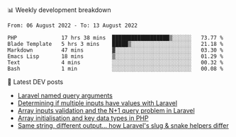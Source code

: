 📊 Weekly development breakdown
<!--START_SECTION:waka-->

```text
From: 06 August 2022 - To: 13 August 2022

PHP              17 hrs 38 mins  ██████████████████▒░░░░░░   73.77 %
Blade Template   5 hrs 3 mins    █████▒░░░░░░░░░░░░░░░░░░░   21.18 %
Markdown         47 mins         ▓░░░░░░░░░░░░░░░░░░░░░░░░   03.30 %
Emacs Lisp       18 mins         ▒░░░░░░░░░░░░░░░░░░░░░░░░   01.29 %
Text             4 mins          ░░░░░░░░░░░░░░░░░░░░░░░░░   00.32 %
Bash             1 min           ░░░░░░░░░░░░░░░░░░░░░░░░░   00.08 %
```

<!--END_SECTION:waka-->

📕 Latest DEV posts
<!-- BLOG-POST-LIST:START -->
- [Laravel named query arguments](https://dev.to/michaelvickersuk/laravel-named-query-arguments-28kd)
- [Determining if multiple inputs have values with Laravel](https://dev.to/michaelvickersuk/determining-if-multiple-inputs-have-values-with-laravel-km6)
- [Array inputs validation and the N+1 query problem in Laravel](https://dev.to/michaelvickersuk/array-inputs-validation-and-the-n1-query-problem-in-laravel-2agb)
- [Array initialisation and key data types in PHP](https://dev.to/michaelvickersuk/array-initialisation-and-key-data-types-in-php-1e5b)
- [Same string, different output... how Laravel&#39;s slug &amp; snake helpers differ](https://dev.to/michaelvickersuk/same-string-different-output-how-laravels-slug-snake-helpers-differ-1ccj)
<!-- BLOG-POST-LIST:END -->
